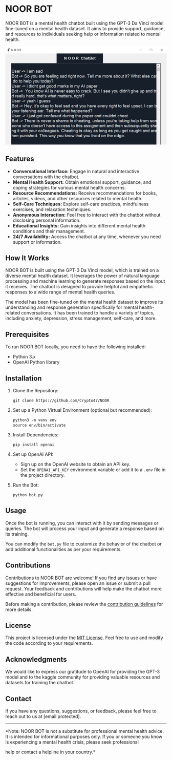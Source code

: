 # NOOR BOT
NOOR BOT is a mental health chatbot built using the GPT-3 Da Vinci model fine-tuned on a mental health dataset. It aims to provide support, guidance, and resources to individuals seeking help or information related to mental health.

![Noor Bot](NOOR.png)



## Features

- **Conversational Interface:** Engage in natural and interactive conversations with the chatbot.
- **Mental Health Support:** Obtain emotional support, guidance, and coping strategies for various mental health concerns.
- **Resource Recommendations:** Receive recommendations for books, articles, videos, and other resources related to mental health.
- **Self-Care Techniques:** Explore self-care practices, mindfulness exercises, and relaxation techniques.
- **Anonymous Interaction:** Feel free to interact with the chatbot without disclosing personal information.
- **Educational Insights:** Gain insights into different mental health conditions and their management.
- **24/7 Availability:** Access the chatbot at any time, whenever you need support or information.

## How It Works

NOOR BOT is built using the GPT-3 Da Vinci model, which is trained on a diverse mental health dataset. It leverages the power of natural language processing and machine learning to generate responses based on the input it receives. The chatbot is designed to provide helpful and empathetic responses to a wide range of mental health queries.

The model has been fine-tuned on the mental health dataset to improve its understanding and response generation specifically for mental health-related conversations. It has been trained to handle a variety of topics, including anxiety, depression, stress management, self-care, and more.

## Prerequisites

To run NOOR BOT locally, you need to have the following installed:

- Python 3.x
- OpenAI Python library

## Installation

1. Clone the Repository:

   ```
   git clone https://github.com/Crypto47/NOOR
   ```

2. Set up a Python Virtual Environment (optional but recommended):

   ```
   python3 -m venv env
   source env/bin/activate
   ```

3. Install Dependencies:

   ```
   pip install openai
   ```

4. Set up OpenAI API:

   - Sign up on the OpenAI website to obtain an API key.
   - Set the `OPENAI_API_KEY` environment variable or add it to a `.env` file in the project directory.

5. Run the Bot:

   ```
   python bot.py
   ```

## Usage

Once the bot is running, you can interact with it by sending messages or queries. The bot will process your input and generate a response based on its training.

You can modify the `bot.py` file to customize the behavior of the chatbot or add additional functionalities as per your requirements.

## Contributions

Contributions to NOOR BOT are welcome! If you find any issues or have suggestions for improvements, please open an issue or submit a pull request. Your feedback and contributions will help make the chatbot more effective and beneficial for users.

Before making a contribution, please review the [contribution guidelines](CONTRIBUTING.md) for more details.

## License

This project is licensed under the [MIT License](LICENSE). Feel free to use and modify the code according to your requirements.

## Acknowledgments

We would like to express our gratitude to OpenAI for providing the GPT-3 model and to the kaggle community for providing valuable resources and datasets for training the chatbot.

## Contact

If you have any questions, suggestions, or feedback, please feel free to reach out to us at [email protected].

---

*Note: NOOR BOT is not a substitute for professional mental health advice. It is intended for informational purposes only. If you or someone you know is experiencing a mental health crisis, please seek professional

 help or contact a helpline in your country.*
